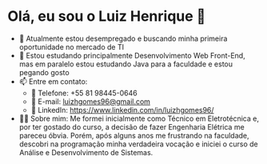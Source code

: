 # Olá, eu sou o Luiz Henrique 👋


- 🔭 Atualmente estou desempregado e buscando minha primeira oportunidade no mercado de TI
- 🌱 Estou estudando principalmente Desenvolvimento Web Front-End, mas em paralelo estou estudando Java para a faculdade e estou pegando gosto
- 📫 Entre em contato:
    - 📱 Telefone: +55 81 98445-0646
    - 📩 E-mail: luizhgomes96@gmail.com
    - 💼 LinkedIn: https://www.linkedin.com/in/luizhgomes96/
- 🧔🏻‍ Sobre mim: Me formei inicialmente como Técnico em Eletrotécnica e, por ter gostado do curso, a decisão de fazer Engenharia Elétrica me pareceu óbvia. Porém, após alguns anos me frustrando na faculdade, descobri na programação minha verdadeira vocação e iniciei o curso de Análise e Desenvolvimento de Sistemas.
